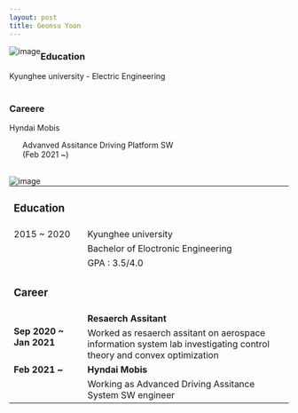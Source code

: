 ```yaml
---
layout: post
title: Geonsu Yoon
---
```


<img src="https://user-images.githubusercontent.com/57785895/122384263-7d619500-cfa6-11eb-8250-ffe4ead91b41.jpg" alt="image" style="float:left">

### Education
Kyunghee university - Electric Engineering
<br>
<br>
### Careere
Hyndai Mobis 
<ul type = none>
<li>Advanved Assitance Driving Platform SW</li>
(Feb 2021 ~)
</ul>
 <br>

<img src="https://user-images.githubusercontent.com/57785895/122384263-7d619500-cfa6-11eb-8250-ffe4ead91b41.jpg" alt="image" style="float:left">
<table>
  <tbody>
     <tr>
      <td> <h3 id="education">Education</h3></td>
      <td> </td>
    </tr>
      <tr>
      <td>2015 ~ 2020</td>
      <td>Kyunghee university</td>
    </tr>
      <tr>
      <td> </td>
      <td>Bachelor of Eloctronic Engineering</td>
    </tr>
    <tr>
      <td> </td>
      <td>GPA : 3.5/4.0</td>
    </tr>
    <tr>
      <td> <h3 id="career">Career</h3> </td>
      <td> </td>
    </tr>
    <tr>
      <td rowspan = '2'><b> Sep 2020 ~ Jan 2021 </b></td>
      <td><b> Resaerch Assitant </b> </td>
    </tr>
      <tr>
      <td>Worked as resaerch assitant on aerospace information system lab investigating control theory and convex optimization</td>
    </tr>
    <tr>
      <td> <b> Feb 2021 ~ </b></td>
      <td> <b>Hyndai Mobis</b></td>
    </tr>
   <tr>
      <td> </td>
      <td>Working as Advanced Driving Assitance System SW engineer</td>
    </tr>
   </tbody>
</table>
